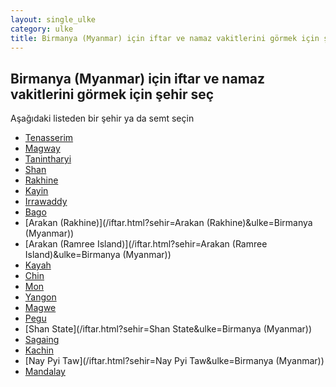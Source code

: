 ```yaml
---
layout: single_ulke
category: ulke
title: Birmanya (Myanmar) için iftar ve namaz vakitlerini görmek için şehir seç
---
```



## Birmanya (Myanmar) için iftar ve namaz vakitlerini görmek için şehir seç

Aşağıdaki listeden bir şehir ya da semt seçin


* [Tenasserim](/iftar.html?sehir=Tenasserim&ulke=Birmanya (Myanmar))
* [Magway](/iftar.html?sehir=Magway&ulke=Birmanya (Myanmar))
* [Tanintharyi](/iftar.html?sehir=Tanintharyi&ulke=Birmanya (Myanmar))
* [Shan](/iftar.html?sehir=Shan&ulke=Birmanya (Myanmar))
* [Rakhine](/iftar.html?sehir=Rakhine&ulke=Birmanya (Myanmar))
* [Kayin](/iftar.html?sehir=Kayin&ulke=Birmanya (Myanmar))
* [Irrawaddy](/iftar.html?sehir=Irrawaddy&ulke=Birmanya (Myanmar))
* [Bago](/iftar.html?sehir=Bago&ulke=Birmanya (Myanmar))
* [Arakan (Rakhine)](/iftar.html?sehir=Arakan (Rakhine)&ulke=Birmanya (Myanmar))
* [Arakan (Ramree Island)](/iftar.html?sehir=Arakan (Ramree Island)&ulke=Birmanya (Myanmar))
* [Kayah](/iftar.html?sehir=Kayah&ulke=Birmanya (Myanmar))
* [Chin](/iftar.html?sehir=Chin&ulke=Birmanya (Myanmar))
* [Mon](/iftar.html?sehir=Mon&ulke=Birmanya (Myanmar))
* [Yangon](/iftar.html?sehir=Yangon&ulke=Birmanya (Myanmar))
* [Magwe](/iftar.html?sehir=Magwe&ulke=Birmanya (Myanmar))
* [Pegu](/iftar.html?sehir=Pegu&ulke=Birmanya (Myanmar))
* [Shan State](/iftar.html?sehir=Shan State&ulke=Birmanya (Myanmar))
* [Sagaing](/iftar.html?sehir=Sagaing&ulke=Birmanya (Myanmar))
* [Kachin](/iftar.html?sehir=Kachin&ulke=Birmanya (Myanmar))
* [Nay Pyi Taw](/iftar.html?sehir=Nay Pyi Taw&ulke=Birmanya (Myanmar))
* [Mandalay](/iftar.html?sehir=Mandalay&ulke=Birmanya (Myanmar))
